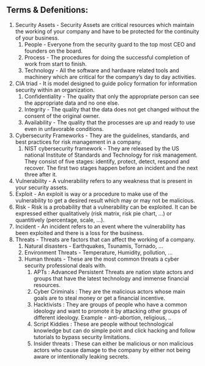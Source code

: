 <h2>Terms & Defenitions:</h2>

1. Security Assets - Security Assets are critical resources which maintain the working of your company and have to be protected for the continuity of your business.
    1. People - Everyone from the security guard to the top most CEO and founders on the board.
    2. Process - The procedures for doing the successful completion of work from start to finish.
    3. Technology - All the software and hardware related tools and machinery which are critical for the company’s day to day activities.
2. CIA triad - It is model designed to guide policy formation for information security within an organization.
    1. Confidentiality - The quality that only the appropriate person can see the appropriate data and no one else.
    2. Integrity - The quality that the data does not get changed without the consent of the original owner.
    3. Availability - The quality that the processes are up and ready to use even in unfavorable conditions.
3. Cybersecurity Frameworks - They are the guidelines, standards, and best practices for risk management in a company.
    1. NIST cybersecurity framework - They are released by the US national Institute of Standards and Technology for risk management. They consist of five stages: identify, protect, detect, respond and recover. The first two stages happen before an incident and the next three after it.
4. Vulnerability - A vulnerability refers to any weakness that is present in your security assets.
5. Exploit - An exploit is way or a procedure to make use of the vulnerability to get a desired result which may or may not be malicious.
6. Risk - Risk is a probability that a vulnerability can be exploited. It can be expressed either qualitatively (risk matrix, risk pie chart, ...) or quantitively (percentage, scale, ...).
7. Incident - An incident refers to an event where the vulnerability has been exploited and there is a loss for the business.
8. Threats - Threats are factors that can affect the working of a company.
    1. Natural disasters - Earthquakes, Tsunamis, Tornado, …
    2. Environment Threats - Temperature, Humidity, pollution, …
    3. Human threats - These are the most common threats a cyber security professional deals with.
        1. APTs : Advanced Persistent Threats are nation state actors and groups that have the latest technology and immense financial resources.
        2. Cyber Criminals : They are the malicious actors whose main goals are to steal money or get a financial incentive.
        3. Hacktivists : They are groups of people who have a common ideology and want to promote it by attacking other groups of different ideology. Example - anti-abortion, religious, ..
        4. Script Kiddies : These are people without technological knowledge but can do simple point and click hacking and follow tutorials to bypass security limitations.
        5. Insider threats : These can either be malicious or non malicious actors who cause damage to the company by either not being aware or intentionally leaking secrets.
